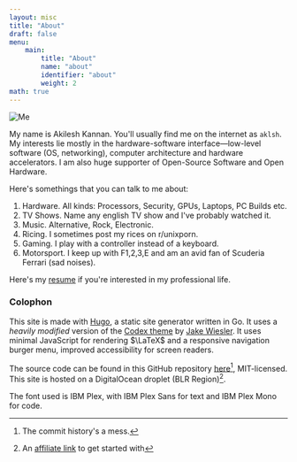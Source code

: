 ```yaml
---
layout: misc
title: "About"
draft: false
menu:
    main:
        title: "About"
        name: "about"
        identifier: "about"
        weight: 2
math: true
---
```

<img src="https://cdn.aklsh.me/memoji.png" alt="Me" class="avatar">

My name is Akilesh Kannan. You'll usually find me on the internet as `aklsh`. My interests lie mostly in the hardware-software interface—low-level software (OS, networking), computer architecture and hardware accelerators. I am also huge supporter of Open-Source Software and Open Hardware.

Here's somethings that you can talk to me about:

1. Hardware. All kinds: Processors, Security, GPUs, Laptops, PC Builds etc.
2. TV Shows. Name any english TV show and I've probably watched it.
3. Music. Alternative, Rock, Electronic.
4. Ricing. I sometimes post my rices on r/unixporn.
5. Gaming. I play with a controller instead of a keyboard.
6. Motorsport. I keep up with F1,2,3,E and am an avid fan of Scuderia Ferrari (sad noises).

Here's my [resume](https://cdn.aklsh.me/resume/onepage/resume.pdf) if you're interested in my professional life.

### Colophon
This site is made with [Hugo](https://github.com/gohugoio/hugo), a static site generator written in Go. It uses a _heavily modified_ version of the [Codex theme](https://github.com/jakewies/hugo-theme-codex) by [Jake Wiesler](https://www.jakewiesler.com). It uses minimal JavaScript for rendering $\LaTeX$ and a responsive navigation burger menu, improved accessibility for screen readers.

The source code can be found in this GitHub repository [here](https://github.com/aklsh/website)[^1], MIT-licensed. This site is hosted on a DigitalOcean droplet (BLR Region)[^2]. 

The font used is IBM Plex, with IBM Plex Sans for text and IBM Plex Mono for code.

[^1]: The commit history's a mess.
[^2]: An [affiliate link](https://m.do.co/c/1f52410590e7) to get started with
